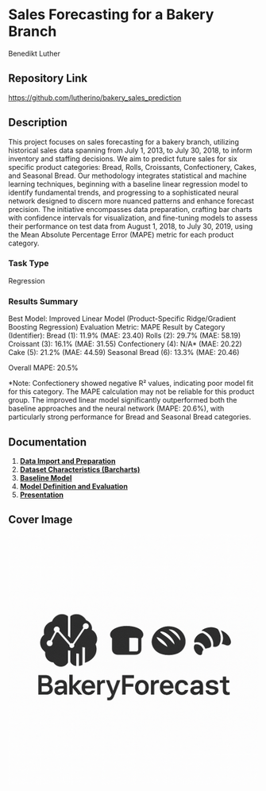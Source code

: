 # Sales Forecasting for a Bakery Branch
Benedikt Luther
## Repository Link

https://github.com/lutherino/bakery_sales_prediction

## Description

This project focuses on sales forecasting for a bakery branch, utilizing historical sales data spanning from July 1, 2013, to July 30, 2018, to inform inventory and staffing decisions. We aim to predict future sales for six specific product categories: Bread, Rolls, Croissants, Confectionery, Cakes, and Seasonal Bread. Our methodology integrates statistical and machine learning techniques, beginning with a baseline linear regression model to identify fundamental trends, and progressing to a sophisticated neural network designed to discern more nuanced patterns and enhance forecast precision. The initiative encompasses data preparation, crafting bar charts with confidence intervals for visualization, and fine-tuning models to assess their performance on test data from August 1, 2018, to July 30, 2019, using the Mean Absolute Percentage Error (MAPE) metric for each product category.

### Task Type

Regression

### Results Summary

Best Model: Improved Linear Model (Product-Specific Ridge/Gradient Boosting Regression)
Evaluation Metric: MAPE
Result by Category (Identifier):
Bread (1): 11.9% (MAE: 23.40)
Rolls (2): 29.7% (MAE: 58.19)
Croissant (3): 16.1% (MAE: 31.55)
Confectionery (4): N/A* (MAE: 20.22)
Cake (5): 21.2% (MAE: 44.59)
Seasonal Bread (6): 13.3% (MAE: 20.46)

Overall MAPE: 20.5%

*Note: Confectionery showed negative R² values, indicating poor model fit for this category. The MAPE calculation may not be reliable for this product group.
The improved linear model significantly outperformed both the baseline approaches and the neural network (MAPE: 20.6%), with particularly strong performance for Bread and Seasonal Bread categories.

## Documentation

1.  [**Data Import and Preparation**](0_DataPreparation/)
3.  [**Dataset Characteristics (Barcharts)**](1_DatasetCharacteristics/exploratory_data_analysis.ipynb)
4.  [**Baseline Model**](2_BaselineModel/prediction_linear_regression_baseline.csv)
5.  [**Model Definition and Evaluation**](3_Model/linearRegression_advanced.ipynb)
6.  [**Presentation**](4_Presentation/README.md)

## Cover Image
![alt text](logo.png)
